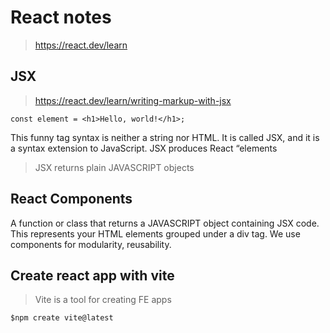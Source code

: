 # React notes

> https://react.dev/learn

## JSX

> https://react.dev/learn/writing-markup-with-jsx

```
const element = <h1>Hello, world!</h1>;
```

This funny tag syntax is neither a string nor HTML. It is called JSX, and it is a syntax extension to JavaScript. JSX produces React “elements

> JSX returns plain JAVASCRIPT objects

## React Components

A function or class that returns a JAVASCRIPT object containing JSX code. This represents your HTML elements grouped under a div tag. We use components for modularity, reusability.

## Create react app with vite

> Vite is a tool for creating FE apps

```
$npm create vite@latest
```

